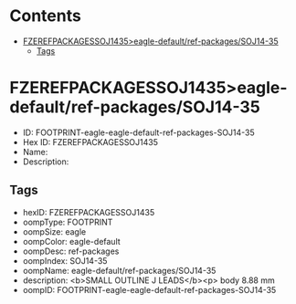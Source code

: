 



Contents
========

* [FZEREFPACKAGESSOJ1435>eagle-default/ref-packages/SOJ14-35](#fzerefpackagessoj1435eagle-defaultref-packagessoj14-35)
	* [Tags](#tags)

# FZEREFPACKAGESSOJ1435>eagle-default/ref-packages/SOJ14-35

- ID: FOOTPRINT-eagle-eagle-default-ref-packages-SOJ14-35
- Hex ID: FZEREFPACKAGESSOJ1435
- Name: 
- Description: 

## Tags

- hexID: FZEREFPACKAGESSOJ1435
- oompType: FOOTPRINT
- oompSize: eagle
- oompColor: eagle-default
- oompDesc: ref-packages
- oompIndex: SOJ14-35
- oompName: eagle-default/ref-packages/SOJ14-35
- description: &lt;b&gt;SMALL OUTLINE J LEADS&lt;/b&gt;&lt;p&gt;&#xD;
body 8.88 mm
- oompID: FOOTPRINT-eagle-eagle-default-ref-packages-SOJ14-35
